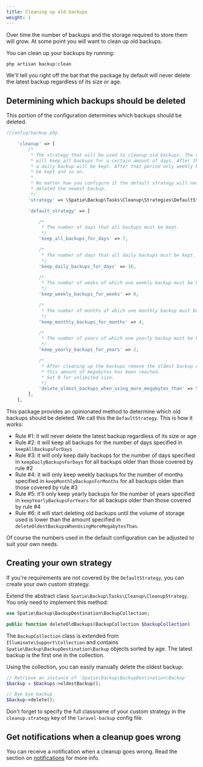 ```yaml
---
title: Cleaning up old backups
weight: 1
---
```


Over time the number of backups and the storage required to store them will grow. At some point you will want to clean up old backups.

You can clean up your backups by running:

```bash
php artisan backup:clean
```

We'll tell you right off the bat that the package by default will never delete the latest backup regardless of its size or age.

## Determining which backups should be deleted

This portion of the configuration determines which backups should be deleted.

```php
//config/backup.php

    'cleanup' => [
        /*
         * The strategy that will be used to cleanup old backups. The default strategy
         * will keep all backups for a certain amount of days. After that period only
         * a daily backup will be kept. After that period only weekly backups will
         * be kept and so on.
         *
         * No matter how you configure it the default strategy will never
         * deleted the newest backup.
         */
        'strategy' => \Spatie\Backup\Tasks\Cleanup\Strategies\DefaultStrategy::class,

        'default_strategy' => [

            /*
             * The number of days that all backups must be kept.
             */
            'keep_all_backups_for_days' => 7,

            /*
             * The number of days that all daily backups must be kept.
             */
            'keep_daily_backups_for_days' => 16,

            /*
             * The number of weeks of which one weekly backup must be kept.
             */
            'keep_weekly_backups_for_weeks' => 8,

            /*
             * The number of months of which one monthly backup must be kept.
             */
            'keep_monthly_backups_for_months' => 4,

            /*
             * The number of years of which one yearly backup must be kept.
             */
            'keep_yearly_backups_for_years' => 2,

            /*
             * After cleaning up the backups remove the oldest backup until
             * this amount of megabytes has been reached.
             * Set 0 for unlimited size.
             */
            'delete_oldest_backups_when_using_more_megabytes_than' => 5000,
        ],
    ],
```

This package provides an opinionated method to determine which old backups should be deleted. We call this the `DefaultStrategy`. This is how it works:

- Rule #1: it will never delete the latest backup regardless of its size or age
- Rule #2: it will keep all backups for the number of days specified in `keepAllBackupsForDays`
- Rule #3: it will only keep daily backups for the number of days specified in `keepDailyBackupsForDays` for all backups
older than those covered by rule #2
- Rule #4: it will only keep weekly backups for the number of months specified in `keepMonthlyBackupsForMonths` for all backups older than those covered by rule #3
- Rule #5: it'll only keep yearly backups for the number of years specified in `keepYearlyBackupsForYears` for all backups older than those covered by rule #4
- Rule #6: it will start deleting old backups until the volume of storage used is lower than the amount specified in `deleteOldestBackupsWhenUsingMoreMegabytesThan`.

Of course the numbers used in the default configuration can be adjusted to suit your own needs.

## Creating your own strategy

If you're requirements are not covered by the `DefaultStrategy`, you can create your own custom strategy. 

Extend the abstract class `Spatie\Backup\Tasks\Cleanup\CleanupStrategy`. You only need to implement this method:

```php
use Spatie\Backup\BackupDestination\BackupCollection;

public function deleteOldBackups(BackupCollection $backupCollection)
```

The `BackupCollection` class is extended from `Illuminate\Support\Collection` and contains `Spatie\Backup\BackupDestination\Backup` objects sorted by age. The latest backup is the first one in the collection.

Using the collection, you can easily manually delete the oldest backup:

```php
// Retrieve an instance of `Spatie\Backup\BackupDestination\Backup`
$backup = $backups->oldestBackup();

// Bye bye backup
$backup->delete();
```

Don't forget to specify the full classname of your custom strategy in the `cleanup.strategy` key of the `laravel-backup` config file.

## Get notifications when a cleanup goes wrong

You can receive a notification when a cleanup goes wrong. Read the section on  [notifications](/laravel-backup/v8/sending-notifications/overview) for more info.
